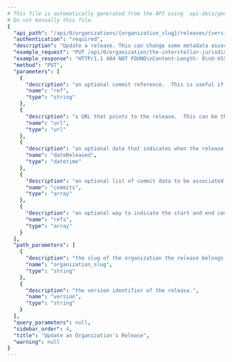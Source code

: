 ```yaml
---
# This file is automatically generated from the API using `api-docs/generate.py`
# Do not manually this file.
{
  "api_path": "/api/0/organizations/{organization_slug}/releases/{version}/", 
  "authentication": "required", 
  "description": "Update a release. This can change some metadata associated with\nthe release (the ref, url, and dates).", 
  "example_request": "PUT /api/0/organization/the-interstellar-jurisdiction/releases/3000/ HTTP/1.1\nHost: sentry.io\nAuthorization: Bearer {base64-encoded-key-here}\nContent-Type: application/json\n\n{\n  \"ref\": \"deadbeef1337\", \n  \"url\": \"https://vcshub.invalid/user/project/refs/deadbeef1337\"\n}", 
  "example_response": "HTTP/1.1 404 NOT FOUND\nContent-Length: 0\nX-XSS-Protection: 1; mode=block\nContent-Language: en\nX-Content-Type-Options: nosniff\nVary: Accept-Language, Cookie\nX-Frame-Options: deny\nContent-Type: text/html; charset=utf-8", 
  "method": "PUT", 
  "parameters": [
    {
      "description": "an optional commit reference.  This is useful if a tagged version has been provided.", 
      "name": "ref", 
      "type": "string"
    }, 
    {
      "description": "a URL that points to the release.  This can be the path to an online interface to the sourcecode for instance.", 
      "name": "url", 
      "type": "url"
    }, 
    {
      "description": "an optional date that indicates when the release went live.  If not provided the current time is assumed.", 
      "name": "dateReleased", 
      "type": "datetime"
    }, 
    {
      "description": "an optional list of commit data to be associated with the release. Commits must include parameters `id` (the sha of the commit), and can optionally include `repository`, `message`, `author_name`, `author_email`, and `timestamp`.", 
      "name": "commits", 
      "type": "array"
    }, 
    {
      "description": "an optional way to indicate the start and end commits for each repository included in a release. Head commits must include parameters `repository` and `commit` (the HEAD sha). They can optionally include `previousCommit` (the sha of the HEAD of the previous release), which should be specified if this is the first time you've sent commit data.", 
      "name": "refs", 
      "type": "array"
    }
  ], 
  "path_parameters": [
    {
      "description": "the slug of the organization the release belongs to.", 
      "name": "organization_slug", 
      "type": "string"
    }, 
    {
      "description": "the version identifier of the release.", 
      "name": "version", 
      "type": "string"
    }
  ], 
  "query_parameters": null, 
  "sidebar_order": 4, 
  "title": "Update an Organization's Release", 
  "warning": null
}
---
```

